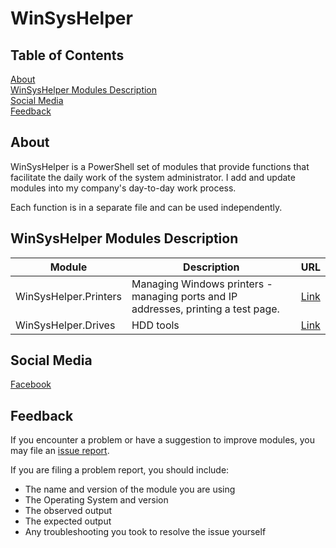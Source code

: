 # WinSysHelper

## Table of Contents

[About](#about)  
[WinSysHelper Modules Description](#winsyshelper-modules-description)  
[Social Media](#social-media)  
[Feedback](#feedback)  

## About
WinSysHelper is a PowerShell set of modules that provide functions that facilitate the daily work of the system administrator. I add and update modules into my company's day-to-day work process.

Each function is in a separate file and can be used independently.

## WinSysHelper Modules Description

Module | Description | URL
---------|---------|----------|
WinSysHelper.Printers | Managing Windows printers - managing ports and IP addresses, printing a test page. | [Link](https://github.com/unguzov/WinSysHelper/tree/main/modules/WinSysHelper.Printers)
WinSysHelper.Drives | HDD tools | [Link](https://github.com/unguzov/WinSysHelper/tree/main/modules/WinSysHelper.Drives)

## Social Media
[Facebook](https://www.facebook.com/ProcompExpress)

## Feedback
If you encounter a problem or have a suggestion to improve modules, you may file an [issue report](https://github.com/unguzov/WinSysHelper/issues/).

If you are filing a problem report, you should include:
* The name and version of the module you are using
* The Operating System and version
* The observed output
* The expected output
* Any troubleshooting you took to resolve the issue yourself

